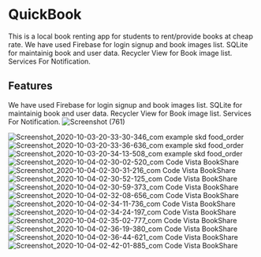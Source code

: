 # QuickBook
This is a local book renting app for students to rent/provide books at cheap rate.
We have used Firebase for login signup and book images list.
SQLite for maintainig book and user data.
Recycler View for Book image list.
Services For Notification.


## Features

We have used Firebase for login signup and book images list.
SQLite for maintainig book and user data.
Recycler View for Book image list.
Services For Notification.
![Screenshot (761)](https://user-images.githubusercontent.com/34786046/95028632-343f0e80-06bf-11eb-92c0-b1004530a1b0.png)

![Screenshot_2020-10-03-20-33-30-346_com example skd food_order](https://user-images.githubusercontent.com/34786046/95028517-5b491080-06be-11eb-9349-7944f09062a4.jpg)
![Screenshot_2020-10-03-20-33-36-636_com example skd food_order](https://user-images.githubusercontent.com/34786046/95028531-6bf98680-06be-11eb-9489-9260c49ef65f.jpg)
![Screenshot_2020-10-03-20-34-13-508_com example skd food_order](https://user-images.githubusercontent.com/34786046/95028536-73b92b00-06be-11eb-94a6-4a3d854ec969.jpg)
![Screenshot_2020-10-04-02-30-02-520_com Code Vista BookShare](https://user-images.githubusercontent.com/34786046/95028538-76b41b80-06be-11eb-82f5-cbf56963f256.jpg)
![Screenshot_2020-10-04-02-30-31-216_com Code Vista BookShare](https://user-images.githubusercontent.com/34786046/95028543-7c116600-06be-11eb-9998-045e1674faaa.jpg)
![Screenshot_2020-10-04-02-30-52-125_com Code Vista BookShare](https://user-images.githubusercontent.com/34786046/95028545-83d10a80-06be-11eb-9e84-ca3238b8fd6d.jpg)
![Screenshot_2020-10-04-02-30-59-373_com Code Vista BookShare](https://user-images.githubusercontent.com/34786046/95028548-86336480-06be-11eb-872d-f190747cd99c.jpg)
![Screenshot_2020-10-04-02-32-08-656_com Code Vista BookShare](https://user-images.githubusercontent.com/34786046/95028551-89c6eb80-06be-11eb-812c-0fd5c45d7166.jpg)
![Screenshot_2020-10-04-02-34-11-736_com Code Vista BookShare](https://user-images.githubusercontent.com/34786046/95028554-8cc1dc00-06be-11eb-9cd4-f5a2ad62b341.jpg)
![Screenshot_2020-10-04-02-34-24-197_com Code Vista BookShare](https://user-images.githubusercontent.com/34786046/95028557-8f243600-06be-11eb-8322-57dd722189fb.jpg)
![Screenshot_2020-10-04-02-35-02-777_com Code Vista BookShare](https://user-images.githubusercontent.com/34786046/95028566-98ad9e00-06be-11eb-876a-ed99f5dd0071.jpg)
![Screenshot_2020-10-04-02-36-19-380_com Code Vista BookShare](https://user-images.githubusercontent.com/34786046/95028568-9ba88e80-06be-11eb-8814-a07fef5da212.jpg)
![Screenshot_2020-10-04-02-36-44-621_com Code Vista BookShare](https://user-images.githubusercontent.com/34786046/95028574-9f3c1580-06be-11eb-8a69-063071605277.jpg)
![Screenshot_2020-10-04-02-42-01-885_com Code Vista BookShare](https://user-images.githubusercontent.com/34786046/95028579-a2cf9c80-06be-11eb-814c-5830c09d5f49.jpg)
